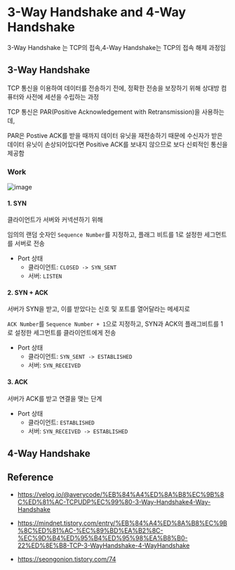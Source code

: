# 3-Way Handshake and 4-Way Handshake

3-Way Handshake 는 TCP의 접속,4-Way Handshake는 TCP의 접속 해제 과정임  

## 3-Way Handshake

TCP 통신을 이용하여 데이터를 전송하기 전에, 정확한 전송을 보장하기 위해 상대방 컴퓨터와 사전에 세션을 수립하는 과정  

TCP 통신은 PAR(Positive Acknowledgement with Retransmission)을 사용하는데,  

PAR은 Postive ACK를 받을 때까지 데이터 유닛을 재전송하기 때문에 수신자가 받은 데이터 유닛이 손상되어있다면 Positive ACK를 보내지 않으므로 보다 신뢰적인 통신을 제공함  

### Work

![image](https://user-images.githubusercontent.com/55227276/220655923-75af247a-ae56-4e3a-9397-9f425e8566da.png)

#### 1. SYN

클라이언트가 서버와 커넥션하기 위해   

임의의 랜덤 숫자인 `Sequence Number`를 지정하고, 플래그 비트를 1로 설정한 세그먼트를 서버로 전송

- Port 상태
  - 클라이언트: `CLOSED -> SYN_SENT`
  - 서버: `LISTEN`

#### 2. SYN + ACK

서버가 SYN을 받고, 이를 받았다는 신호 및  포트를 열어달라는 메세지로   

`ACK Number`를 `Sequence Number + 1`으로 지정하고, SYN과 ACK의 플래그비트를 1로 설정한 세그먼트를 클라이언트에게 전송

- Port 상태
  - 클라이언트: `SYN_SENT -> ESTABLISHED`
  - 서버: `SYN_RECEIVED`

#### 3. ACK

서버가 ACK를 받고 연결을 맺는 단계

- Port 상태
  - 클라이언트: `ESTABLISHED`
  - 서버: `SYN_RECEIVED -> ESTABLISHED`



## 4-Way Handshake





## Reference

- https://velog.io/@averycode/%EB%84%A4%ED%8A%B8%EC%9B%8C%ED%81%AC-TCPUDP%EC%99%80-3-Way-Handshake4-Way-Handshake
- https://mindnet.tistory.com/entry/%EB%84%A4%ED%8A%B8%EC%9B%8C%ED%81%AC-%EC%89%BD%EA%B2%8C-%EC%9D%B4%ED%95%B4%ED%95%98%EA%B8%B0-22%ED%8E%B8-TCP-3-WayHandshake-4-WayHandshake

- https://seongonion.tistory.com/74
